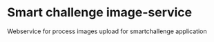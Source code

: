 # Smart challenge image-service
Webservice for process images upload for smartchallenge application
